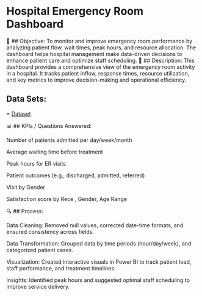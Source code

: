# Hospital Emergency Room Dashboard
🎯 ## Objective:
To monitor and improve emergency room performance by analyzing patient flow, wait times, peak hours, and resource allocation. The dashboard helps hospital management make data-driven decisions to enhance patient care and optimize staff scheduling.
📄 ## Description:
This dashboard provides a comprehensive view of the emergency room activity in a hospital. It tracks patient inflow, response times, resource utilization, and key metrics to improve decision-making and operational efficiency.

## Data Sets:
= <a href= "https://github.com/Vicky-niazi/Data-Analysis-Projects/blob/main/Hospital%20ER%20(1).csv">Dataset</a>

📊 ## KPIs / Questions Answered:

Number of patients admitted per day/week/month

Average waiting time before treatment

Peak hours for ER visits

Patient outcomes (e.g., discharged, admitted, referred)

Visit by Gender

Satisfaction score by Rece , Gender, Age Range

🔍 ## Process:

Data Cleaning: Removed null values, corrected date-time formats, and ensured consistency across fields.

Data Transformation: Grouped data by time periods (hour/day/week), and categorized patient cases.

Visualization: Created interactive visuals in Power BI to track patient load, staff performance, and treatment timelines.

Insights: Identified peak hours and suggested optimal staff scheduling to improve service delivery.
